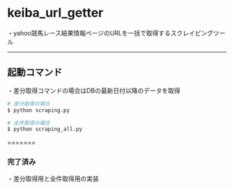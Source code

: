 # keiba_url_getter
・yahoo競馬レース結果情報ページのURLを一括で取得するスクレイピングツール

*****
## 起動コマンド
・差分取得コマンドの場合はDBの最新日付以降のデータを取得

```sh
# 差分取得の場合
$ python scraping.py

# 全件取得の場合
$ python scraping_all.py
```
=======
### 完了済み
・差分取得用と全件取得用の実装
